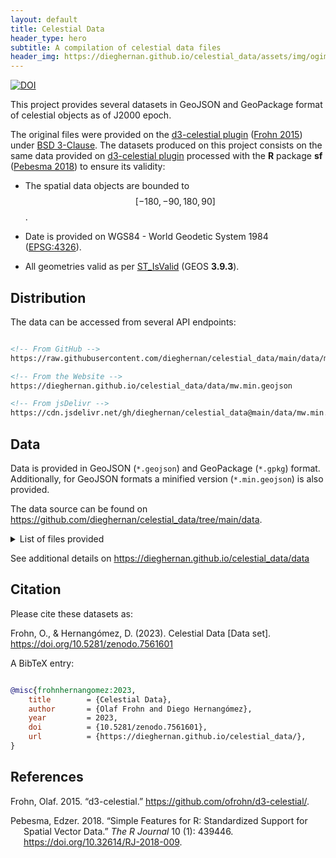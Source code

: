 ```yaml
---
layout: default
title: Celestial Data
header_type: hero
subtitle: A compilation of celestial data files
header_img: https://dieghernan.github.io/celestial_data/assets/img/ogimage.webp
---
```



[![DOI](https://img.shields.io/badge/DOI-10.5281/zenodo.7561601-blue)](https://doi.org/10.5281/zenodo.7561601)

This project provides several datasets in GeoJSON and GeoPackage
format of celestial objects as of J2000 epoch.

The original files were provided on the [d3-celestial
plugin](https://github.com/ofrohn/d3-celestial/) ([Frohn
2015](#ref-frohn2015)) under [BSD
3-Clause](https://opensource.org/licenses/BSD-3-Clause). The datasets produced 
on this project consists on the same data provided on [d3-celestial plugin](https://github.com/ofrohn/d3-celestial/) processed with the
**R** package **sf** ([Pebesma 2018](#ref-pebesma2018)) to ensure its
validity:

- The spatial data objects are bounded to $$[-180, -90, 180, 90]$$.

- Date is provided on WGS84 - World Geodetic System 1984
  ([EPSG:4326](https://epsg.io/4326)).

- All geometries valid as per
  [ST_IsValid](https://postgis.net/docs/ST_IsValid.html) (GEOS
  **3.9.3**).

## Distribution

The data can be accessed from several API endpoints:

``` html

<!-- From GitHub -->
https://raw.githubusercontent.com/dieghernan/celestial_data/main/data/mw.min.geojson

<!-- From the Website -->
https://dieghernan.github.io/celestial_data/data/mw.min.geojson

<!-- From jsDelivr -->
https://cdn.jsdelivr.net/gh/dieghernan/celestial_data@main/data/mw.min.geojson
```

## Data

Data is provided in GeoJSON (`*.geojson`) and GeoPackage (`*.gpkg`) format.
Additionally, for GeoJSON formats a minified version (`*.min.geojson`) is
also provided.

The data source can be found on
<https://github.com/dieghernan/celestial_data/tree/main/data>.

<details markdown=1 class="my-2">
<summary>
List of files provided
</summary>

- `asterisms.geojson`
- `asterisms.gpkg`
- `asterisms.min.geojson`
- `constellations.borders.cn.geojson`
- `constellations.borders.cn.gpkg`
- `constellations.borders.cn.min.geojson`
- `constellations.borders.geojson`
- `constellations.borders.gpkg`
- `constellations.borders.min.geojson`
- `constellations.borders.min.min.geojson`
- `constellations.bounds.cn.geojson`
- `constellations.bounds.cn.gpkg`
- `constellations.bounds.cn.min.geojson`
- `constellations.bounds.geojson`
- `constellations.bounds.gpkg`
- `constellations.bounds.min.geojson`
- `constellations.cn.csv`
- `constellations.cn.geojson`
- `constellations.cn.gpkg`
- `constellations.cn.min.geojson`
- `constellations.csv`
- `constellations.geojson`
- `constellations.gpkg`
- `constellations.lines.cn.geojson`
- `constellations.lines.cn.gpkg`
- `constellations.lines.cn.min.geojson`
- `constellations.lines.geojson`
- `constellations.lines.gpkg`
- `constellations.lines.min.geojson`
- `constellations.min.geojson`
- `dsonames.cn.csv`
- `dsonames.csv`
- `dsos.14.geojson`
- `dsos.14.gpkg`
- `dsos.14.min.geojson`
- `dsos.20.geojson`
- `dsos.20.gpkg`
- `dsos.20.min.geojson`
- `dsos.6.geojson`
- `dsos.6.gpkg`
- `dsos.6.min.geojson`
- `dsos.bright.geojson`
- `dsos.bright.gpkg`
- `dsos.bright.min.geojson`
- `lg.geojson`
- `lg.gpkg`
- `lg.min.geojson`
- `messier.geojson`
- `messier.gpkg`
- `messier.min.geojson`
- `mw.geojson`
- `mw.gpkg`
- `mw.min.geojson`
- `starnames.cn.csv`
- `starnames.csv`
- `stars.14.geojson`
- `stars.14.gpkg`
- `stars.14.min.geojson`
- `stars.6.geojson`
- `stars.6.gpkg`
- `stars.6.min.geojson`
- `stars.8.geojson`
- `stars.8.gpkg`
- `stars.8.min.geojson`

</details>

See additional details on <https://dieghernan.github.io/celestial_data/data>


## Citation

Please cite these datasets as:

Frohn, O., & Hernangómez, D. (2023). Celestial Data [Data set]. https://doi.org/10.5281/zenodo.7561601

A BibTeX entry:

``` bibtex

@misc{frohnhernangomez:2023,
    title        = {Celestial Data},
    author       = {Olaf Frohn and Diego Hernangómez},
    year         = 2023,
    doi          = {10.5281/zenodo.7561601},
    url          = {https://dieghernan.github.io/celestial_data/},
}

```


## References

<div id="refs" class="references csl-bib-body hanging-indent" markdown=1>

<div id="ref-frohn2015" class="csl-entry" markdown=1>

Frohn, Olaf. 2015. “<span class="nocase">d3-celestial</span>.”
<https://github.com/ofrohn/d3-celestial/>.

</div>

<div id="ref-pebesma2018" class="csl-entry" markdown=1>

Pebesma, Edzer. 2018. “Simple Features for R: Standardized Support for
Spatial Vector Data.” *The R Journal* 10 (1): 439446.
<https://doi.org/10.32614/RJ-2018-009>.

</div>


</div>
